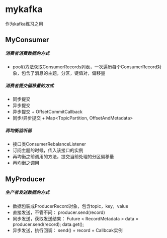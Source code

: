 # mykafka
作为kafka练习之用

##  MyConsumer


##### 消费者消费数据的方式


*  pool()方法获取ConsumerRecords列表，一次遍历每个ConsumerRecord对象，包含了消息的主题，分区，键值对，偏移量

##### 消费者提交偏移量的方式

* 同步提交
* 异步提交
* 异步提交 + OffsetCommitCallback
* 同步/异步提交 + Map<TopicPartition, OffsetAndMetadata>

##### 再均衡监听器

* 接口类ConsumerRebalanceListener
* 订阅主题的时候，传入该接口的实例
* 再均衡之前调用的方法，提交当前处理的分区偏移量
* 再均衡之调用

## MyProducer

##### 生产者发送数据的方式

* 数据包装成ProducerRecord对象，包含topic，key，value
* 直接发送，不管不问： producer.send(record)
* 同步发送，获取发送结果： Future < RecordMetadata > data = producer.send(record); data.get();
* 异步发送，执行回调： send() + record + Callbcak实例
